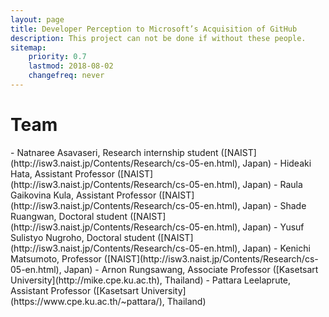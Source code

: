 ```yaml
---
layout: page
title: Developer Perception to Microsoft’s Acquisition of GitHub
description: This project can not be done if without these people.
sitemap:
    priority: 0.7
    lastmod: 2018-08-02
    changefreq: never
---
```

<h1>Team</h1>
- Natnaree Asavaseri, Research internship student ([NAIST](http://isw3.naist.jp/Contents/Research/cs-05-en.html), Japan)
- Hideaki Hata, Assistant Professor ([NAIST](http://isw3.naist.jp/Contents/Research/cs-05-en.html), Japan)
- Raula Gaikovina Kula, Assistant Professor ([NAIST](http://isw3.naist.jp/Contents/Research/cs-05-en.html), Japan)
- Shade Ruangwan, Doctoral student ([NAIST](http://isw3.naist.jp/Contents/Research/cs-05-en.html), Japan)
- Yusuf Sulistyo Nugroho, Doctoral student ([NAIST](http://isw3.naist.jp/Contents/Research/cs-05-en.html), Japan)
- Kenichi Matsumoto, Professor ([NAIST](http://isw3.naist.jp/Contents/Research/cs-05-en.html), Japan)
- Arnon Rungsawang, Associate Professor ([Kasetsart University](http://mike.cpe.ku.ac.th), Thailand)
- Pattara Leelaprute, Assistant Professor ([Kasetsart University](https://www.cpe.ku.ac.th/~pattara/), Thailand)
